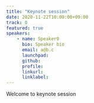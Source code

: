 ```yaml
---
title: "Keynote session"
date: 2020-11-22T10:00:00+09:00
track: 0
featured: true
speakers:
    - name: Speaker0
      bio: Speaker bio
      email: a@b.c
      launchpad:
      github:
      profile:
      linkurl:
      linklabel:
---
```


Welcome to keynote session